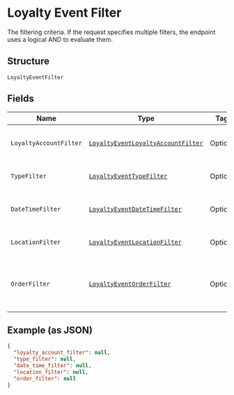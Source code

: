 
# Loyalty Event Filter

The filtering criteria. If the request specifies multiple filters,
the endpoint uses a logical AND to evaluate them.

## Structure

`LoyaltyEventFilter`

## Fields

| Name | Type | Tags | Description | Getter |
|  --- | --- | --- | --- | --- |
| `LoyaltyAccountFilter` | [`LoyaltyEventLoyaltyAccountFilter`](../../doc/models/loyalty-event-loyalty-account-filter.md) | Optional | Filter events by loyalty account. | LoyaltyEventLoyaltyAccountFilter getLoyaltyAccountFilter() |
| `TypeFilter` | [`LoyaltyEventTypeFilter`](../../doc/models/loyalty-event-type-filter.md) | Optional | Filter events by event type. | LoyaltyEventTypeFilter getTypeFilter() |
| `DateTimeFilter` | [`LoyaltyEventDateTimeFilter`](../../doc/models/loyalty-event-date-time-filter.md) | Optional | Filter events by date time range. | LoyaltyEventDateTimeFilter getDateTimeFilter() |
| `LocationFilter` | [`LoyaltyEventLocationFilter`](../../doc/models/loyalty-event-location-filter.md) | Optional | Filter events by location. | LoyaltyEventLocationFilter getLocationFilter() |
| `OrderFilter` | [`LoyaltyEventOrderFilter`](../../doc/models/loyalty-event-order-filter.md) | Optional | Filter events by the order associated with the event. | LoyaltyEventOrderFilter getOrderFilter() |

## Example (as JSON)

```json
{
  "loyalty_account_filter": null,
  "type_filter": null,
  "date_time_filter": null,
  "location_filter": null,
  "order_filter": null
}
```

